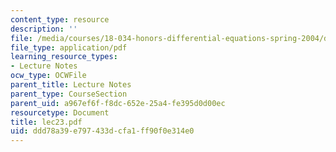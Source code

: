 ```yaml
---
content_type: resource
description: ''
file: /media/courses/18-034-honors-differential-equations-spring-2004/ddd78a39e797433dcfa1ff90f0e314e0_lec23.pdf
file_type: application/pdf
learning_resource_types:
- Lecture Notes
ocw_type: OCWFile
parent_title: Lecture Notes
parent_type: CourseSection
parent_uid: a967ef6f-f8dc-652e-25a4-fe395d0d00ec
resourcetype: Document
title: lec23.pdf
uid: ddd78a39-e797-433d-cfa1-ff90f0e314e0
---
```

